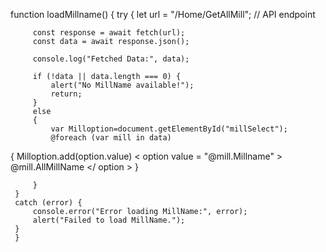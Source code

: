  function loadMillname() {
     try {
         let url = "/Home/GetAllMill"; // API endpoint

         const response = await fetch(url);
         const data = await response.json();

         console.log("Fetched Data:", data);

         if (!data || data.length === 0) {
             alert("No MillName available!");
             return;
         }
         else
         {
             var Milloption=document.getElementById("millSelect");
             @foreach (var mill in data)
 {
     Milloption.add(option.value)
         < option value = "@mill.Millname" > @mill.AllMillName </ option >
 }

         }
     }
     catch (error) {
         console.error("Error loading MillName:", error);
         alert("Failed to load MillName.");
     }
     }
